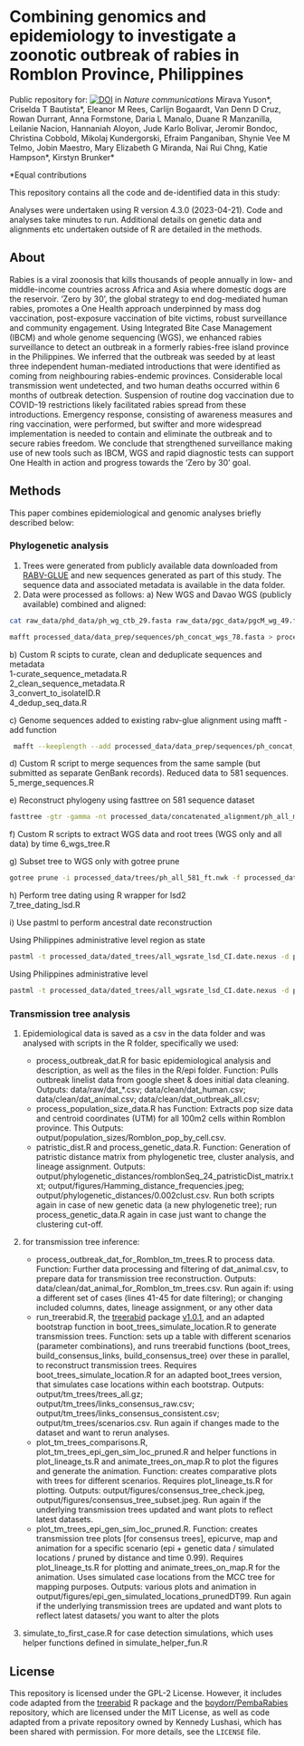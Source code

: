 # Combining genomics and epidemiology to investigate a zoonotic outbreak of rabies in Romblon Province, Philippines
Public repository for: [![DOI](https://zenodo.org/badge/773850823.svg)](https://doi.org/10.5281/zenodo.13933435) in *Nature communications* 
Mirava Yuson*, Criselda T Bautista*, Eleanor M Rees, Carlijn Bogaardt, Van Denn D Cruz, Rowan Durrant, Anna Formstone, Daria L Manalo, Duane R Manzanilla, Leilanie Nacion, Hannaniah Aloyon, Jude Karlo Bolivar, Jeromir Bondoc, Christina Cobbold, Mikolaj Kundergorski, Efraim Panganiban, Shynie Vee M Telmo, Jobin Maestro, Mary Elizabeth G Miranda, Nai Rui Chng, Katie Hampson*, Kirstyn Brunker*

*Equal contributions

This repository contains all the code and de-identified data in this study: 

Analyses were undertaken using R version 4.3.0 (2023-04-21).
Code and analyses take minutes to run. 
Additional details on genetic data and alignments etc undertaken outside of R are detailed in the methods.

## About
Rabies is a viral zoonosis that kills thousands of people annually in low- and middle-income countries across Africa and Asia where domestic dogs are the reservoir. ‘Zero by 30’, the global strategy to end dog-mediated human rabies, promotes a One Health approach underpinned by mass dog vaccination, post-exposure vaccination of bite victims, robust surveillance and community engagement. Using Integrated Bite Case Management (IBCM) and whole genome sequencing (WGS), we enhanced rabies surveillance to detect an outbreak in a formerly rabies-free island province in the Philippines. We inferred that the outbreak was seeded by at least three independent human-mediated introductions that were identified as coming from neighbouring rabies-endemic provinces. Considerable local transmission went undetected, and two human deaths occurred within 6 months of outbreak detection. Suspension of routine dog vaccination due to COVID-19 restrictions likely facilitated rabies spread from these introductions. Emergency response, consisting of awareness measures and ring vaccination, were performed, but swifter and more widespread implementation is needed to contain and eliminate the outbreak and to secure rabies freedom. We conclude that strengthened surveillance making use of new tools such as IBCM, WGS and rapid diagnostic tests can support One Health in action and progress towards the ‘Zero by 30’ goal.

## Methods
This paper combines epidemiological and genomic analyses briefly described below:

### Phylogenetic analysis
1. Trees were generated from publicly available data downloaded from [RABV-GLUE](http://rabv-glue.cvr.gla.ac.uk/#/home) and new sequences generated as part of this study. The sequence data and associated metadata is available in the data folder.
2. Data were processed as follows:
    a) New WGS and Davao WGS (publicly available) combined and aligned:

```bash
cat raw_data/phd_data/ph_wg_ctb_29.fasta raw_data/pgc_data/pgcM_wg_49.fasta > processed_data/data_prep/sequences/ph_concat_wgs_78.fasta 

mafft processed_data/data_prep/sequences/ph_concat_wgs_78.fasta > processed_data/data_prep/sequences/ph_concat_wgs_78.aln.fasta
```

b) Custom R scipts to curate, clean and deduplicate sequences and metadata  
1-curate_sequence_metadata.R  
2_clean_sequence_metadata.R  
3_convert_to_isolateID.R  
4_dedup_seq_data.R  

c) Genome sequences added to existing rabv-glue alignment using mafft -add function

```bash
 mafft --keeplength --add processed_data/data_prep/sequences/ph_concat_wgs_78.aln.fasta processed_data/data_prep/sequences/ph_rabv_glue_wg_isolateIds_dedup.fasta > processed_data/concatenated_alignment/ph_all_combined_690.aln.fasta 
 ```
 
d) Custom R script to merge sequences from the same sample (but submitted as separate GenBank records). Reduced data to 581 sequences.
5_merge_sequences.R  

e) Reconstruct phylogeny using fasttree on 581 sequence dataset

```bash
fasttree -gtr -gamma -nt processed_data/concatenated_alignment/ph_all_merged_by_id_581.fasta > processed_data/trees/ph_all_581_ft.nwk
```

f) Custom R scripts to extract WGS data and root trees (WGS only and all data) by time 
6_wgs_tree.R  

g) Subset tree to WGS only with gotree prune
    
```bash
gotree prune -i processed_data/trees/ph_all_581_ft.nwk -f processed_data/wgs_alignment/wgs.names.txt -r -o processed_data/wgs_alignment/ph_wgs_ft.nwk
```

h) Perform tree dating using R wrapper for lsd2  
7_tree_dating_lsd.R  

i) Use pastml to perform ancestral date reconstruction

Using Philippines administrative level region as state

```bash
pastml -t processed_data/dated_trees/all_wgsrate_lsd_CI.date.nexus -d processed_data/concatenated_alignment/ph_metadata_merged_by_id_581_pastml.csv -s ',' -c Region --prediction_method MPPA --root_date 1909.37 --html_compressed processed_data/pastml_analysis/HTML_compressed_all_mppa_region.html --html processed_data/pastml_analysis/HTML_all_mppa_region.html --upload_to_itol -o processed_data/pastml_analysis/all_mppa_region_pastml --work_dir processed_data/pastml_analysis/all_mppa_region --tip_size_threshold 100
```

Using Philippines administrative level 

```bash
pastml -t processed_data/dated_trees/all_wgsrate_lsd_CI.date.nexus -d processed_data/concatenated_alignment/ph_metadata_merged_by_id_581_pastml.csv -s ',' -c Province --prediction_method MPPA --root_date 1909.37 --html_compressed processed_data/pastml_analysis/HTML_compressed_all_mppa_province.html --html processed_data/pastml_analysis/HTML_all_mppa_province.html --upload_to_itol -o processed_data/pastml_analysis/all_mppa_province_pastml --work_dir processed_data/pastml_analysis/all_mppa_province --tip_size_threshold 100
```


### Transmission tree analysis
1. Epidemiological data is saved as a csv in the data folder and was analysed with scripts in the R folder, specifically we used:
   - process_outbreak_dat.R for basic epidemiological analysis and description, as well as the files in the R/epi folder. Function: Pulls outbreak linelist data from google sheet & does initial data cleaning. Outputs: data/raw/dat_*.csv; data/clean/dat_human.csv; data/clean/dat_animal.csv; data/clean/dat_outbreak_all.csv;
   - process_population_size_data.R has Function: Extracts pop size data and centroid coordinates (UTM) for all 100m2 cells within Romblon province. This Outputs: output/population_sizes/Romblon_pop_by_cell.csv. 
   - patristic_dist.R and process_genetic_data.R. Function: Generation of patristic distance matrix from phylogenetic tree, cluster analysis, and lineage assignment. Outputs: output/phylogenetic_distances/romblonSeq_24_patristicDist_matrix.txt; output/figures/Hamming_distance_frequencies.jpeg; output/phylogenetic_distances/0.002clust.csv. Run both scripts again in case of new genetic data (a new phylogenetic tree); run process_genetic_data.R again in case just want to change the clustering cut-off.

2. for transmission tree inference:
      - process_outbreak_dat_for_Romblon_tm_trees.R to process data. Function: Further data processing and filtering of dat_animal.csv, to prepare data for transmission tree reconstruction. Outputs: data/clean/dat_animal_for_Romblon_tm_trees.csv. Run again if: using a different set of cases (lines 41-45 for date filtering); or changing included columns, dates, lineage assignment, or any other data
      - run_treerabid.R, the [treerabid](https://github.com/mrajeev08/treerabid/) package [v1.0.1](https://zenodo.org/records/13900871), and an adapted bootstrap function in boot_trees_simulate_location.R to generate transmission trees.
      Function: sets up a table with different scenarios (parameter combinations), and runs treerabid functions (boot_trees, build_consensus_links, build_consensus_tree) over these in parallel, to reconstruct transmission trees. Requires boot_trees_simulate_location.R for an adapted boot_trees version, that simulates case locations within each bootstrap. Outputs: output/tm_trees/trees_all.gz; output/tm_trees/links_consensus_raw.csv; output/tm_trees/links_consensus_consistent.csv; output/tm_trees/scenarios.csv. Run again if changes made to the dataset and want to rerun analyses.
      - plot_tm_trees_comparisons.R, plot_tm_trees_epi_gen_sim_loc_pruned.R and helper functions in plot_lineage_ts.R and animate_trees_on_map.R to plot the figures and generate the animation. Function: creates comparative plots with trees for different scenarios. Requires plot_lineage_ts.R for plotting. Outputs: output/figures/consensus_tree_check.jpeg, output/figures/consensus_tree_subset.jpeg. Run again if the underlying transmission trees updated and want plots to reflect latest datasets.
      - plot_tm_trees_epi_gen_sim_loc_pruned.R. Function: creates transmission tree plots [for consensus trees], epicurve, map and animation for a specific scenario (epi + genetic data / simulated locations / pruned by distance and time 0.99). Requires plot_lineage_ts.R for plotting and animate_trees_on_map.R for the animation. Uses simulated case locations from the MCC tree for mapping purposes. Outputs: various plots and animation in output/figures/epi_gen_simulated_locations_prunedDT99. Run again if the underlying transmission trees are updated and want plots to reflect latest datasets/ you want to alter the plots

3. simulate_to_first_case.R for case detection simulations, which uses helper functions defined in simulate_helper_fun.R
   
## License
This repository is licensed under the GPL-2 License. However, it includes code 
adapted from the [treerabid](https://github.com/mrajeev08/treerabid) R package
and the [boydorr/PembaRabies](https://github.com/boydorr/PembaRabies) 
repository, which are licensed under the MIT License, as well as code adapted
from a private repository owned by Kennedy Lushasi, which has been shared with
permission. For more details, see the `LICENSE` file.




 

